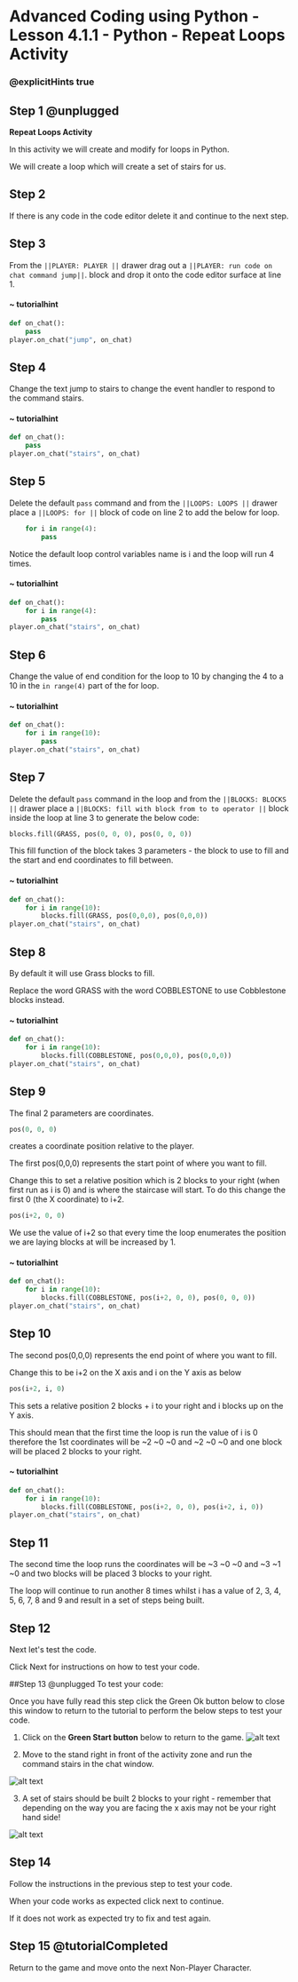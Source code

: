 # Advanced Coding using Python - Lesson 4.1.1 - Python - Repeat Loops Activity

### @explicitHints true

## Step 1 @unplugged
**Repeat Loops Activity**

In this activity we will create and modify for loops in Python.

We will create a loop which will create a set of stairs for us.

## Step 2
If there is any code in the code editor delete it and continue to the next step. 

## Step 3 
From the ``||PLAYER: PLAYER ||`` drawer drag out a ``||PLAYER: run code on chat command jump||``. block and drop it onto the code editor surface at line 1.
#### ~ tutorialhint
```python
def on_chat():
    pass
player.on_chat("jump", on_chat)
```
## Step 4 
Change the text jump to stairs to change the event handler to respond to the command stairs.
#### ~ tutorialhint
```python
def on_chat():
    pass
player.on_chat("stairs", on_chat)
```

## Step 5
Delete the default `pass` command and from the ``||LOOPS: LOOPS ||`` drawer place a ``||LOOPS: for ||``  block of code on line 2 to add the below for loop. 

```python 
    for i in range(4):
        pass
```

Notice the default loop control variables name is i and the loop will run 4 times.

#### ~ tutorialhint
```python
def on_chat():
    for i in range(4):
        pass
player.on_chat("stairs", on_chat)
```

## Step 6
Change the value of end condition for the loop to 10 by changing the 4 to a 10 in the `in range(4)` part of the for loop.
#### ~ tutorialhint
```python
def on_chat():
    for i in range(10):
        pass
player.on_chat("stairs", on_chat)
```

## Step 7
Delete the default `pass` command in the loop and from the ``||BLOCKS: BLOCKS ||`` drawer place a ``||BLOCKS: fill with block from to to operator ||`` block inside the loop at line 3 to generate the below code:
```python 
blocks.fill(GRASS, pos(0, 0, 0), pos(0, 0, 0))
```

This fill function of the block takes 3 parameters - the block to use to fill and the start and end coordinates to fill between.
#### ~ tutorialhint
```python
def on_chat():
    for i in range(10): 
        blocks.fill(GRASS, pos(0,0,0), pos(0,0,0))
player.on_chat("stairs", on_chat)
```

## Step 8
By default it will use Grass blocks to fill.

Replace the word GRASS with the word COBBLESTONE to use Cobblestone blocks instead.

#### ~ tutorialhint
```python
def on_chat():
    for i in range(10): 
        blocks.fill(COBBLESTONE, pos(0,0,0), pos(0,0,0))
player.on_chat("stairs", on_chat)
```
## Step 9
The final 2 parameters are coordinates.
```python
pos(0, 0, 0)
```
creates a coordinate position relative to the player.

The first pos(0,0,0) represents the start point of where you want to fill.

Change this to set a relative position which is 2 blocks to your right (when first run as i is 0) and is where the staircase will start. 
To do this change the first 0 (the X coordinate) to i+2.
```python
pos(i+2, 0, 0)
```

We use the value of i+2 so that every time the loop enumerates the position we are laying blocks at will be increased by 1.
#### ~ tutorialhint
```python
def on_chat():
    for i in range(10): 
        blocks.fill(COBBLESTONE, pos(i+2, 0, 0), pos(0, 0, 0))
player.on_chat("stairs", on_chat)
```
## Step 10
The second pos(0,0,0) represents the end point of where you want to fill.

Change this to be i+2 on the X axis and i on the Y axis as below 
```python
pos(i+2, i, 0)
```
This sets a relative position 2 blocks + i to your right and i blocks up on the Y axis.

This should mean that the first time the loop is run the value of i is 0 therefore the 1st coordinates will be ~2 ~0 ~0 and ~2 ~0 ~0 and one block will be placed 2 blocks to your right.
#### ~ tutorialhint
```python
def on_chat():
    for i in range(10): 
        blocks.fill(COBBLESTONE, pos(i+2, 0, 0), pos(i+2, i, 0))
player.on_chat("stairs", on_chat)
```

## Step 11
The second time the loop runs the coordinates will be ~3 ~0 ~0 and ~3 ~1 ~0 and two blocks will be placed 3 blocks to your right.

The loop will continue to run another 8 times whilst i has a value of 2, 3, 4, 5, 6, 7, 8 and 9 and result in a set of steps being built.

## Step 12
Next let's test the code.

Click Next for instructions on how to test your code.

##Step 13 @unplugged
To test your code:

Once you have fully read this step click the Green Ok button below to close this window to return to the tutorial to perform the below steps to test your code.

1. Click on the **Green Start button** below to return to the game.
![alt text](https://intermediate.codingcredentials.com/Lesson2/2.1.1/images/2.jpg?raw=true "Start")

2. Move to the stand right in front of the activity zone and run the command stairs in the chat window.

![alt text](https://advancedpyv3.codingcredentials.com/Lesson4/4.1.1/images/1.jpg?raw=true "Test")

3. A set of stairs should be built 2 blocks to your right - remember that depending on the way you are facing the x axis may not be your right hand side!

![alt text](https://advancedpyv3.codingcredentials.com/Lesson4/4.1.1/images/2.jpg?raw=true "Test")

## Step 14
Follow the instructions in the previous step to test your code.

When your code works as expected click next to continue.

If it does not work as expected try to fix and test again.

## Step 15 @tutorialCompleted
Return to the game and move onto the next Non-Player Character.
